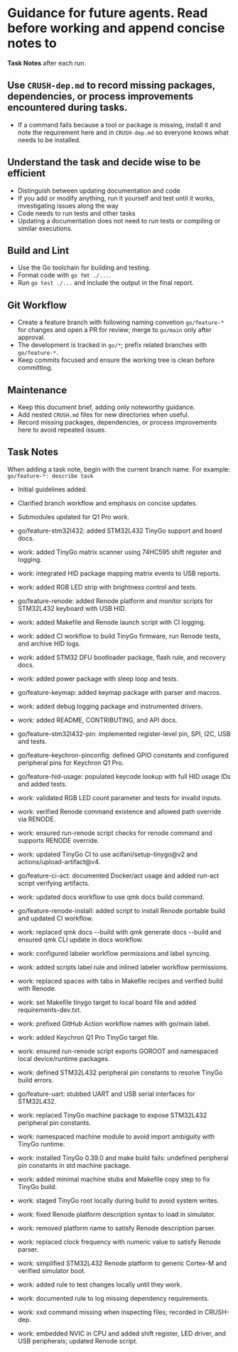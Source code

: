 # Guidance for future agents. Read before working and append concise notes to
**Task Notes** after each run.

## Use `CRUSH-dep.md` to record missing packages, dependencies, or process improvements encountered during tasks.
- If a command fails because a tool or package is missing, install it and note the requirement here and in `CRUSH-dep.md` so everyone knows what needs to be installed.

## Understand the task and decide wise to be efficient
- Distinguish between updating documentation and code
- If you add or modify anything, run it yourself and test until it works, investigating issues along the way
- Code needs to run tests and other tasks
- Updating a documentation does not need to run tests or compiling or similar executions.

## Build and Lint
- Use the Go toolchain for building and testing.
- Format code with `go fmt ./...`.
- Run `go test ./...` and include the output in the final report.


## Git Workflow
- Create a feature branch with following naming convetion `go/feature-*` for changes and open a PR for review; merge to `go/main`
  only after approval.
- The development is tracked in `go/*`; prefix related branches with `go/feature-*`.
- Keep commits focused and ensure the working tree is clean before committing.

## Maintenance
- Keep this document brief, adding only noteworthy guidance.
- Add nested `CRUSH.md` files for new directories when useful.
- Record missing packages, dependencies, or process improvements here to avoid repeated issues.

## Task Notes
When adding a task note, begin with the current branch name. For example: `go/feature-*: describe task`
- Initial guidelines added.
- Clarified branch workflow and emphasis on concise updates.
- Submodules updated for Q1 Pro work.
- go/feature-stm32l432: added STM32L432 TinyGo support and board docs.

- work: added TinyGo matrix scanner using 74HC595 shift register and logging.
- work: integrated HID package mapping matrix events to USB reports.

- work: added RGB LED strip with brightness control and tests.
- go/feature-renode: added Renode platform and monitor scripts for STM32L432 keyboard with USB HID.

- work: added Makefile and Renode launch script with CI logging.
- work: added CI workflow to build TinyGo firmware, run Renode tests, and archive HID logs.
- work: added STM32 DFU bootloader package, flash rule, and recovery docs.

- work: added power package with sleep loop and tests.

- go/feature-keymap: added keymap package with parser and macros.
- work: added debug logging package and instrumented drivers.
- work: added README, CONTRIBUTING, and API docs.
- go/feature-stm32l432-pin: implemented register-level pin, SPI, I2C, USB and tests.
- go/feature-keychron-pinconfig: defined GPIO constants and configured peripheral pins for Keychron Q1 Pro.
- go/feature-hid-usage: populated keycode lookup with full HID usage IDs and added tests.
- work: validated RGB LED count parameter and tests for invalid inputs.
- work: verified Renode command existence and allowed path override via RENODE.
- work: ensured run-renode script checks for renode command and supports RENODE override.
- work: updated TinyGo CI to use acifani/setup-tinygo@v2 and actions/upload-artifact@v4.
- go/feature-ci-act: documented Docker/act usage and added run-act script verifying artifacts.
- work: updated docs workflow to use qmk docs build command.
- go/feature-renode-install: added script to install Renode portable build and updated CI workflow.
- work: replaced qmk docs --build with qmk generate docs --build and ensured qmk CLI update in docs workflow.
- work: configured labeler workflow permissions and label syncing.
- work: added scripts label rule and inlined labeler workflow permissions.
- work: replaced spaces with tabs in Makefile recipes and verified build with Renode.
- work: set Makefile tinygo target to local board file and added requirements-dev.txt.

- work: prefixed GitHub Action workflow names with go/main label.
- work: added Keychron Q1 Pro TinyGo target file.
- work: ensured run-renode script exports GOROOT and namespaced local device/runtime packages.
- work: defined STM32L432 peripheral pin constants to resolve TinyGo build errors.
- go/feature-uart: stubbed UART and USB serial interfaces for STM32L432.
- work: replaced TinyGo machine package to expose STM32L432 peripheral pin constants.
- work: namespaced machine module to avoid import ambiguity with TinyGo runtime.
- work: installed TinyGo 0.39.0 and make build fails: undefined peripheral pin constants in std machine package.
- work: added minimal machine stubs and Makefile copy step to fix TinyGo build.
- work: staged TinyGo root locally during build to avoid system writes.
- work: fixed Renode platform description syntax to load in simulator.
- work: removed platform name to satisfy Renode description parser.
- work: replaced clock frequency with numeric value to satisfy Renode parser.
- work: simplified STM32L432 Renode platform to generic Cortex-M and verified simulator boot.
- work: added rule to test changes locally until they work.
- work: documented rule to log missing dependency requirements.
- work: xxd command missing when inspecting files; recorded in CRUSH-dep.
- work: embedded NVIC in CPU and added shift register, LED driver, and USB peripherals; updated Renode script.
